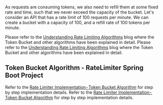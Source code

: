  As requests are consuming tokens, we also need to refill them at some fixed rate and time, such that we never exceed the capacity of the bucket. Let's consider an API that has a rate limit of 100 requests per minute. We can create a bucket with a capacity of 100, and a refill rate of 100 tokens per minute.

Please refer to the [Understanding Rate Limiting Algorithms](https://nataraj-srikantaiah.medium.com/understanding-rate-limiting-algorithms-2244c302025a) blog where the Token Bucket and other algorithms have been explained in detail.
Please refer to the [Understanding Rate Limiting Algorithms](https://bhargav-journal.blogspot.com/2020/12/understanding-rate-limiting-algorithms.html) blog where the Token Bucket and other algorithms have been explained in detail.

## Token Bucket Algorithm - RateLimiter Spring Boot Project

Refer to the [Rate Limiter Implementation - Token Bucket Algorithm](https://nataraj-srikantaiah.medium.com/rate-limiter-implementation-token-bucket-algorithm-636bb32741b2) for step by step implementation details.
Refer to the [Rate Limiter Implementation - Token Bucket Algorithm](https://bhargav-journal.blogspot.com/2020/12/rate-limiter-token-bucket.html) for step by step implementation details.
